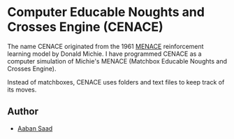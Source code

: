 
# Computer Educable Noughts and Crosses Engine (CENACE)

The name CENACE originated from the 1961 [MENACE](https://en.wikipedia.org/wiki/Matchbox_Educable_Noughts_and_Crosses_Engine) reinforcement learning model by Donald Michie.
I have programmed CENACE as a computer simulation of Michie's MENACE (Matchbox Educable Noughts and Crosses Engine).

Instead of matchboxes, CENACE uses folders and text files to keep track of its moves.

## Author

- [Aaban Saad](https://www.github.com/aaban-saad)
